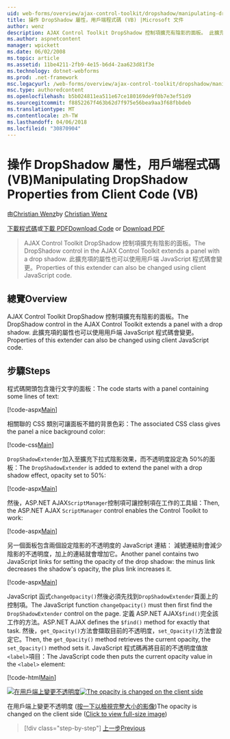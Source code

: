 ```yaml
---
uid: web-forms/overview/ajax-control-toolkit/dropshadow/manipulating-dropshadow-properties-from-client-code-vb
title: 操作 DropShadow 屬性，用戶端程式碼 (VB) |Microsoft 文件
author: wenz
description: AJAX Control Toolkit DropShadow 控制項擴充有陰影的面板。 此擴充項的屬性也可以使用用戶端 JavaScrip 來變更...
ms.author: aspnetcontent
manager: wpickett
ms.date: 06/02/2008
ms.topic: article
ms.assetid: 11be4211-2fb9-4e15-b6d4-2aa623d81f3e
ms.technology: dotnet-webforms
ms.prod: .net-framework
msc.legacyurl: /web-forms/overview/ajax-control-toolkit/dropshadow/manipulating-dropshadow-properties-from-client-code-vb
msc.type: authoredcontent
ms.openlocfilehash: b5b024811ea511e67ce180169de9f0b7e3ef51d9
ms.sourcegitcommit: f8852267f463b62d7f975e56bea9aa3f68fbbdeb
ms.translationtype: MT
ms.contentlocale: zh-TW
ms.lasthandoff: 04/06/2018
ms.locfileid: "30870904"
---
```

<a name="manipulating-dropshadow-properties-from-client-code-vb"></a><span data-ttu-id="73f55-104">操作 DropShadow 屬性，用戶端程式碼 (VB)</span><span class="sxs-lookup"><span data-stu-id="73f55-104">Manipulating DropShadow Properties from Client Code (VB)</span></span>
====================
<span data-ttu-id="73f55-105">由[Christian Wenz](https://github.com/wenz)</span><span class="sxs-lookup"><span data-stu-id="73f55-105">by [Christian Wenz](https://github.com/wenz)</span></span>

<span data-ttu-id="73f55-106">[下載程式碼](http://download.microsoft.com/download/5/1/6/51652a81-500b-4f6b-88d3-617103e7941e/DropShadow2.vb.zip)或[下載 PDF](http://download.microsoft.com/download/b/6/a/b6ae89ee-df69-4c87-9bfb-ad1eb2b23373/dropshadow2VB.pdf)</span><span class="sxs-lookup"><span data-stu-id="73f55-106">[Download Code](http://download.microsoft.com/download/5/1/6/51652a81-500b-4f6b-88d3-617103e7941e/DropShadow2.vb.zip) or [Download PDF](http://download.microsoft.com/download/b/6/a/b6ae89ee-df69-4c87-9bfb-ad1eb2b23373/dropshadow2VB.pdf)</span></span>

> <span data-ttu-id="73f55-107">AJAX Control Toolkit DropShadow 控制項擴充有陰影的面板。</span><span class="sxs-lookup"><span data-stu-id="73f55-107">The DropShadow control in the AJAX Control Toolkit extends a panel with a drop shadow.</span></span> <span data-ttu-id="73f55-108">此擴充項的屬性也可以使用用戶端 JavaScript 程式碼會變更。</span><span class="sxs-lookup"><span data-stu-id="73f55-108">Properties of this extender can also be changed using client JavaScript code.</span></span>


## <a name="overview"></a><span data-ttu-id="73f55-109">總覽</span><span class="sxs-lookup"><span data-stu-id="73f55-109">Overview</span></span>

<span data-ttu-id="73f55-110">AJAX Control Toolkit DropShadow 控制項擴充有陰影的面板。</span><span class="sxs-lookup"><span data-stu-id="73f55-110">The DropShadow control in the AJAX Control Toolkit extends a panel with a drop shadow.</span></span> <span data-ttu-id="73f55-111">此擴充項的屬性也可以使用用戶端 JavaScript 程式碼會變更。</span><span class="sxs-lookup"><span data-stu-id="73f55-111">Properties of this extender can also be changed using client JavaScript code.</span></span>

## <a name="steps"></a><span data-ttu-id="73f55-112">步驟</span><span class="sxs-lookup"><span data-stu-id="73f55-112">Steps</span></span>

<span data-ttu-id="73f55-113">程式碼開頭包含幾行文字的面板：</span><span class="sxs-lookup"><span data-stu-id="73f55-113">The code starts with a panel containing some lines of text:</span></span>

[!code-aspx[Main](manipulating-dropshadow-properties-from-client-code-vb/samples/sample1.aspx)]

<span data-ttu-id="73f55-114">相關聯的 CSS 類別可讓面板不錯的背景色彩：</span><span class="sxs-lookup"><span data-stu-id="73f55-114">The associated CSS class gives the panel a nice background color:</span></span>

[!code-css[Main](manipulating-dropshadow-properties-from-client-code-vb/samples/sample2.css)]

<span data-ttu-id="73f55-115">`DropShadowExtender`加入至擴充下拉式陰影效果，而不透明度設定為 50%的面板：</span><span class="sxs-lookup"><span data-stu-id="73f55-115">The `DropShadowExtender` is added to extend the panel with a drop shadow effect, opacity set to 50%:</span></span>

[!code-aspx[Main](manipulating-dropshadow-properties-from-client-code-vb/samples/sample3.aspx)]

<span data-ttu-id="73f55-116">然後，ASP.NET AJAX`ScriptManager`控制項可讓控制項在工作的工具組：</span><span class="sxs-lookup"><span data-stu-id="73f55-116">Then, the ASP.NET AJAX `ScriptManager` control enables the Control Toolkit to work:</span></span>

[!code-aspx[Main](manipulating-dropshadow-properties-from-client-code-vb/samples/sample4.aspx)]

<span data-ttu-id="73f55-117">另一個面板包含兩個設定陰影的不透明度的 JavaScript 連結： 減號連結則會減少陰影的不透明度，加上的連結就會增加它。</span><span class="sxs-lookup"><span data-stu-id="73f55-117">Another panel contains two JavaScript links for setting the opacity of the drop shadow: the minus link decreases the shadow's opacity, the plus link increases it.</span></span>

[!code-aspx[Main](manipulating-dropshadow-properties-from-client-code-vb/samples/sample5.aspx)]

<span data-ttu-id="73f55-118">JavaScript 函式`changeOpacity()`然後必須先找到`DropShadowExtender`頁面上的控制項。</span><span class="sxs-lookup"><span data-stu-id="73f55-118">The JavaScript function `changeOpacity()` must then first find the `DropShadowExtender` control on the page.</span></span> <span data-ttu-id="73f55-119">定義 ASP.NET AJAX`$find()`完全該工作的方法。</span><span class="sxs-lookup"><span data-stu-id="73f55-119">ASP.NET AJAX defines the `$find()` method for exactly that task.</span></span> <span data-ttu-id="73f55-120">然後，`get_Opacity()`方法會擷取目前的不透明度，`set_Opacity()`方法會設定它。</span><span class="sxs-lookup"><span data-stu-id="73f55-120">Then, the `get_Opacity()` method retrieves the current opacity, the `set_Opacity()` method sets it.</span></span> <span data-ttu-id="73f55-121">JavaScript 程式碼再將目前的不透明度值放`<label>`項目：</span><span class="sxs-lookup"><span data-stu-id="73f55-121">The JavaScript code then puts the current opacity value in the `<label>` element:</span></span>

[!code-html[Main](manipulating-dropshadow-properties-from-client-code-vb/samples/sample6.html)]


<span data-ttu-id="73f55-122">[![在用戶端上變更不透明度](manipulating-dropshadow-properties-from-client-code-vb/_static/image2.png)](manipulating-dropshadow-properties-from-client-code-vb/_static/image1.png)</span><span class="sxs-lookup"><span data-stu-id="73f55-122">[![The opacity is changed on the client side](manipulating-dropshadow-properties-from-client-code-vb/_static/image2.png)](manipulating-dropshadow-properties-from-client-code-vb/_static/image1.png)</span></span>

<span data-ttu-id="73f55-123">在用戶端上變更不透明度 ([按一下以檢視完整大小的影像](manipulating-dropshadow-properties-from-client-code-vb/_static/image3.png))</span><span class="sxs-lookup"><span data-stu-id="73f55-123">The opacity is changed on the client side ([Click to view full-size image](manipulating-dropshadow-properties-from-client-code-vb/_static/image3.png))</span></span>

> [!div class="step-by-step"]
> [<span data-ttu-id="73f55-124">上一步</span><span class="sxs-lookup"><span data-stu-id="73f55-124">Previous</span></span>](adjusting-the-z-index-of-a-dropshadow-vb.md)
